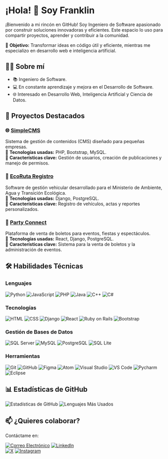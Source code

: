# ¡Hola! 👋 Soy Franklin

¡Bienvenido a mi rincón en GitHub! Soy Ingeniero de Software apasionado por construir soluciones innovadoras y eficientes. Este espacio lo uso para compartir proyectos, aprender y contribuir a la comunidad.

🎯 **Objetivo:** Transformar ideas en código útil y eficiente, mientras me especializo en desarrollo web e inteligencia artificial.

## 🧑‍💻 Sobre mí

- 📚 Ingeniero de Software.
- 💻 En constante aprendizaje y mejora en el Desarrollo de Software.
- 🌐 Interesado en Desarrollo Web, Inteligencia Artificial y Ciencia de Datos.

## 🚀 Proyectos Destacados  

### 🌐 [SimpleCMS](#)
Sistema de gestión de contenidos (CMS) diseñado para pequeñas empresas.  
🔹 **Tecnologías usadas:** PHP, Bootstrap, MySQL.  
🔹 **Características clave:** Gestión de usuarios, creación de publicaciones y manejo de permisos.  

### 🌱 [EcoRuta Registro](#)
Software de gestión vehicular desarrollado para el Ministerio de Ambiente, Agua y Transición Ecológica.  
🔹 **Tecnologías usadas:** Django, PostgreSQL.  
🔹 **Características clave:** Registro de vehículos, actas y reportes personalizados.  

### 🎉 [Party Connect](#)
Plataforma de venta de boletos para eventos, fiestas y espectáculos.  
🔹 **Tecnologías usadas:** React, Django, PostgreSQL.  
🔹 **Características clave:** Sistema para la venta de boletos y la administración de eventos.

## 🛠️ Habilidades Técnicas

### Lenguajes

![Python](https://img.shields.io/badge/Python-14354C?style=for-the-badge&logo=python&logoColor=white)
![JavaScript](https://img.shields.io/badge/JavaScript-F7DF1E?style=for-the-badge&logo=javascript&logoColor=black)
![PHP](https://img.shields.io/badge/PHP-777BB4?style=for-the-badge&logo=php&logoColor=white)
![Java](https://img.shields.io/badge/Java-ED8B00?style=for-the-badge&logo=openjdk&logoColor=white)
![C++](https://img.shields.io/badge/C%2B%2B-00599C?style=for-the-badge&logo=c%2B%2B&logoColor=white)
![C#](https://img.shields.io/badge/C%23-239120?style=for-the-badge&logo=c-sharp&logoColor=white)

### Tecnologías

![HTML](https://img.shields.io/badge/HTML-239120?style=for-the-badge&logo=html5&logoColor=white)
![CSS](https://img.shields.io/badge/CSS-239120?&style=for-the-badge&logo=css3&logoColor=white)
![Django](https://img.shields.io/badge/Django-092E20?style=for-the-badge&logo=django&logoColor=white)
![React](https://img.shields.io/badge/React-20232A?style=for-the-badge&logo=react&logoColor=61DAFB)
![Ruby on Rails](https://img.shields.io/badge/Ruby_on_Rails-CC0000?style=for-the-badge&logo=ruby-on-rails&logoColor=white)
![Bootstrap](https://img.shields.io/badge/Bootstrap-563D7C?style=for-the-badge&logo=bootstrap&logoColor=white)

### Gestión de Bases de Datos

![SQL Server](https://img.shields.io/badge/Microsoft_SQL_Server-CC2927?style=for-the-badge&logo=microsoft-sql-server&logoColor=white)
![MySQL](https://img.shields.io/badge/MySQL-00000F?style=for-the-badge&logo=mysql&logoColor=white)
![PostgreSQL](https://img.shields.io/badge/PostgreSQL-316192?style=for-the-badge&logo=postgresql&logoColor=white)
![SQL Lite](https://img.shields.io/badge/SQLite-07405E?style=for-the-badge&logo=sqlite&logoColor=white)

### Herramientas

![Git](https://img.shields.io/badge/GIT-E44C30?style=for-the-badge&logo=git&logoColor=white)
![GitHub](https://img.shields.io/badge/GitHub-100000?style=for-the-badge&logo=github&logoColor=white)
![Figma](https://img.shields.io/badge/Figma-F24E1E?style=for-the-badge&logo=figma&logoColor=white)
![Atom](https://img.shields.io/badge/Atom-66595C?style=for-the-badge&logo=Atom&logoColor=white)
![Visual Studio](https://img.shields.io/badge/Visual_Studio-5C2D91?style=for-the-badge&logo=visual%20studio&logoColor=whit)
![VS Code](https://img.shields.io/badge/Visual_Studio_Code-0078D4?style=for-the-badge&logo=visual%20studio%20code&logoColor=white)
![Pycharm](https://img.shields.io/badge/PyCharm-000000.svg?&style=for-the-badge&logo=PyCharm&logoColor=white)
![Eclipse](https://img.shields.io/badge/Eclipse-2C2255?style=for-the-badge&logo=eclipse&logoColor=white)

## 📊 Estadísticas de GitHub

![Estadísticas de GitHub](https://github-readme-stats.vercel.app/api?username=the-ppz&show_icons=true&theme=radical)
![Lenguajes Más Usados](https://github-readme-stats.vercel.app/api/top-langs/?username=the-ppz&layout=compact&theme=radical)

## 📫 ¿Quieres colaborar?

Contáctame en:

[![Correo Electrónico](https://img.shields.io/badge/Correo%20Electrónico-franklin.alvarez20%40outlook.com-blue?style=for-the-badge&logo=email&logoColor=white&labelColor=101010)](mailto:franklin.alvarez20@outlook.com)
[![LinkedIn](https://img.shields.io/badge/LinkedIn-Franklin%20Alvarez-blue?style=for-the-badge&logo=linkedin&logoColor=white&labelColor=101010)](www.linkedin.com/in/franklin-20-alvarez) <br>
[![X](https://img.shields.io/badge/Twitter-@the_ppz-1DA1F2?style=for-the-badge&logo=twitter&logoColor=white&labelColor=101010)](https://twitter.com/the_ppz) 
[![Instagram](https://img.shields.io/badge/Instagram-@the_ppz-E4405F?style=for-the-badge&logo=instagram&logoColor=white&labelColor=101010)](https://www.instagram.com/the_ppz/) <br> 

<!-- 
[![Top Langs](https://github-readme-stats.vercel.app/api/top-langs/?username=the-ppz&layout=donut)](https://github.com/anuraghazra/github-readme-stats)
-->
<!--
******************************************************************************************************************************************
## Proyectos Destacados

### [Nombre del Proyecto 1](enlace-al-proyecto-1)

Breve descripción del proyecto 1.

### [Nombre del Proyecto 2](enlace-al-proyecto-2)

Breve descripción del proyecto 2.
******************************************************************************************************************************************

******************************************************************************************************************************************
## Contribuciones

Destaco algunas de mis contribuciones a proyectos open source o colaborativos. ¡La comunidad es clave!

- [Contribución 1](enlace-a-contribucion-1)
- [Contribución 2](enlace-a-contribucion-2)
******************************************************************************************************************************************

******************************************************************************************************************************************
- [![LinkedIn](https://img.shields.io/badge/LinkedIn-Franklin%20Alvarez-blue)](https://www.linkedin.com/in/franklin-alvarez-622347281/)
- [![Twitter](https://img.shields.io/badge/Twitter-@the_ppz-blue)](https://twitter.com/the_ppz)
- [![Instagram](https://img.shields.io/badge/Instagram-@the_ppz-orange)](https://www.instagram.com/the_ppz/)
******************************************************************************************************************************************

******************************************************************************************************************************************
            Link iconos
https://dev.to/envoy_/150-badges-for-github-pnk
******************************************************************************************************************************************
-->

